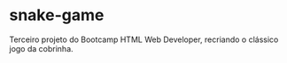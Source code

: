 # snake-game
Terceiro projeto do Bootcamp HTML Web Developer, recriando o clássico jogo da cobrinha.
